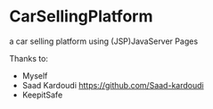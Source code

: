 # CarSellingPlatform

a car selling platform using (JSP)JavaServer Pages

Thanks to:
- Myself
- Saad Kardoudi https://github.com/Saad-kardoudi
- KeepitSafe
